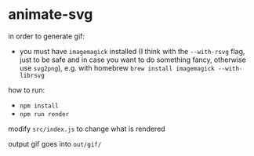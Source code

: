 animate-svg
===========

in order to generate gif:

- you must have `imagemagick` installed (I think with the `--with-rsvg` flag, just to be safe and in case you want to do something fancy, otherwise use `svg2png`), e.g. with homebrew `brew install imagemagick --with-librsvg`

how to run:

- `npm install`
- `npm run render`

modify `src/index.js` to change what is rendered

output gif goes into `out/gif/`
